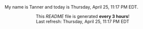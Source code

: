 My name is Tanner and today is Thursday, April 25, 11:17 PM EDT.

<p align="center">This <i>README</i> file is generated <b>every 3 hours</b>!</br>Last refresh: Thursday, April 25, 11:17 PM EDT<br /></p>
